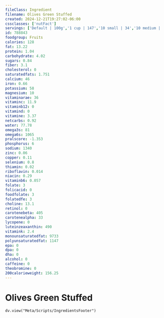 ```yaml
---
fileClass: Ingredient
filename: Olives Green Stuffed
created: 2024-12-21T19:27:02-06:00
cssclasses: ['nutFact']
servings: ['Default | 100g','1 cup | 147','10 small | 34','10 medium | 40','10 large | 46']
id: 788843
foodgroup: Fruits
calories: 128
fat: 13.22
protein: 1.04
carbohydrate: 4.02
sugars: 0.84
fiber: 3.1
cholesterol: 0
saturatedfats: 1.751
calcium: 46
iron: 0.66
potassium: 58
magnesium: 10
vitaminarae: 36
vitaminc: 11.9
vitaminb12: 0
vitamind: 0
vitamine: 3.37
netcarbs: 0.92
water: 77.78
omega3s: 81
omega6s: 1065
pralscore: -1.353
phosphorus: 6
sodium: 1340
zinc: 0.06
copper: 0.11
selenium: 0.8
thiamin: 0.02
riboflavin: 0.014
niacin: 0.29
vitaminb6: 0.057
folate: 3
folicacid: 0
foodfolate: 3
folatedfe: 3
choline: 13.1
retinol: 0
carotenebeta: 405
carotenealpha: 33
lycopene: 0
luteinzeaxanthin: 490
vitamink: 2.4
monounsaturatedfat: 9733
polyunsaturatedfat: 1147
epa: 0
dpa: 0
dha: 0
alcohol: 0
caffeine: 0
theobromine: 0
200calorieweight: 156.25
---
```


# Olives Green Stuffed

```dataviewjs
dv.view("Meta/Scripts/IngredientsFooter")
```